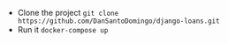 - Clone the project `git clone https://github.com/DanSantoDomingo/django-loans.git`
- Run it `docker-compose up`
